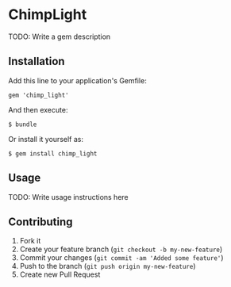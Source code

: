 # ChimpLight

TODO: Write a gem description

## Installation

Add this line to your application's Gemfile:

    gem 'chimp_light'

And then execute:

    $ bundle

Or install it yourself as:

    $ gem install chimp_light

## Usage

TODO: Write usage instructions here

## Contributing

1. Fork it
2. Create your feature branch (`git checkout -b my-new-feature`)
3. Commit your changes (`git commit -am 'Added some feature'`)
4. Push to the branch (`git push origin my-new-feature`)
5. Create new Pull Request
